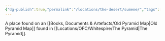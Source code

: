 ```yaml
---
{"dg-publish":true,"permalink":"/locations/the-desert/sumene/","tags":["Location","Unexplored"],"updated":"2025-01-14T21:03:47.593+00:00"}
---
```


A place found on an [[Books, Documents & Artefacts/Old Pyramid Map\|Old Pyramid Map]] found in [[Locations/OFC/Whitespire/The Pyramid\|The Pyramid]]. 